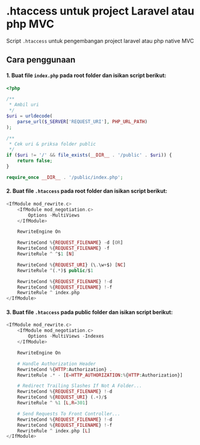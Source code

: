 # .htaccess untuk project Laravel atau php MVC
Script `.htaccess` untuk pengembangan project laravel atau php native MVC

## Cara penggunaan

#### 1. Buat file `index.php` pada root folder dan isikan script berikut:

```php
<?php

/**
 * Ambil uri
 */
$uri = urldecode(
    parse_url($_SERVER['REQUEST_URI'], PHP_URL_PATH)
);

/**
 * Cek uri & priksa folder public
 */
if ($uri != '/' && file_exists(__DIR__ . '/public' . $uri)) {
    return false;
}

require_once __DIR__ . '/public/index.php';

```

#### 2. Buat file `.htaccess` pada root folder dan isikan script berikut:

```php
<IfModule mod_rewrite.c>
    <IfModule mod_negotiation.c>
        Options -MultiViews
    </IfModule>

    RewriteEngine On

    RewriteCond %{REQUEST_FILENAME} -d [OR]
    RewriteCond %{REQUEST_FILENAME} -f
    RewriteRule ^ ^$1 [N]

    RewriteCond %{REQUEST_URI} (\.\w+$) [NC]
    RewriteRule ^(.*)$ public/$1

    RewriteCond %{REQUEST_FILENAME} !-d
    RewriteCond %{REQUEST_FILENAME} !-f
    RewriteRule ^ index.php
</IfModule>
```

#### 3. Buat file `.htaccess` pada public folder dan isikan script berikut:
```php
<IfModule mod_rewrite.c>
    <IfModule mod_negotiation.c>
        Options -MultiViews -Indexes
    </IfModule>

    RewriteEngine On

    # Handle Authorization Header
    RewriteCond %{HTTP:Authorization} .
    RewriteRule .* - [E=HTTP_AUTHORIZATION:%{HTTP:Authorization}]

    # Redirect Trailing Slashes If Not A Folder...
    RewriteCond %{REQUEST_FILENAME} !-d
    RewriteCond %{REQUEST_URI} (.+)/$
    RewriteRule ^ %1 [L,R=301]

    # Send Requests To Front Controller...
    RewriteCond %{REQUEST_FILENAME} !-d
    RewriteCond %{REQUEST_FILENAME} !-f
    RewriteRule ^ index.php [L]
</IfModule>
```
